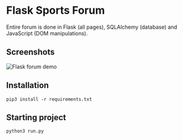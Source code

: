 # Flask Sports Forum

Entire forum is done in Flask (all pages), SQLAlchemy (database) and JavaScript (DOM manipulations).

## Screenshots

![Flask forum demo](https://github.com/uros-5/flask-forum/blob/master/flask-forum.gif)


## Installation

```
pip3 install -r requirements.txt

```
## Starting project

```
python3 run.py
```

